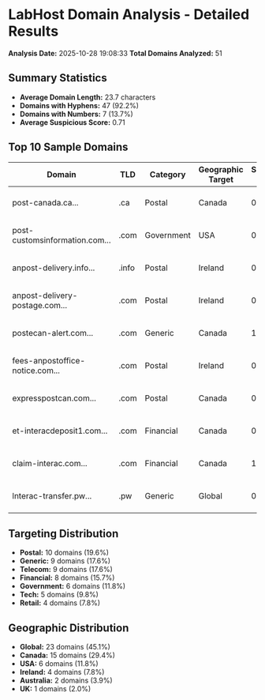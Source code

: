 # LabHost Domain Analysis - Detailed Results

**Analysis Date:** 2025-10-28 19:08:33
**Total Domains Analyzed:** 51

## Summary Statistics

- **Average Domain Length:** 23.7 characters
- **Domains with Hyphens:** 47 (92.2%)
- **Domains with Numbers:** 7 (13.7%)
- **Average Suspicious Score:** 0.71

## Top 10 Sample Domains

| Domain | TLD | Category | Geographic Target | Suspicious Score | Notes |
|--------|-----|----------|-------------------|-----------------|-------|
| post-canada.ca... | .ca | Postal | Canada | 0 | Standard phishing pattern... |
| post-customsinformation.com... | .com | Government | USA | 0 | Standard phishing pattern... |
| anpost-delivery.info... | .info | Postal | Ireland | 0 | Standard phishing pattern... |
| anpost-delivery-postage.com... | .com | Postal | Ireland | 0 | Standard phishing pattern... |
| postecan-alert.com... | .com | Generic | Canada | 1 | Standard phishing pattern... |
| fees-anpostoffice-notice.com... | .com | Postal | Ireland | 0 | Standard phishing pattern... |
| expresspostcan.com... | .com | Postal | Canada | 0 | Standard phishing pattern... |
| et-interacdeposit1.com... | .com | Financial | Canada | 0 | Standard phishing pattern... |
| claim-interac.com... | .com | Financial | Canada | 1 | Standard phishing pattern... |
| lnterac-transfer.pw... | .pw | Generic | Global | 0 | Standard phishing pattern... |

## Targeting Distribution

- **Postal:** 10 domains (19.6%)
- **Generic:** 9 domains (17.6%)
- **Telecom:** 9 domains (17.6%)
- **Financial:** 8 domains (15.7%)
- **Government:** 6 domains (11.8%)
- **Tech:** 5 domains (9.8%)
- **Retail:** 4 domains (7.8%)

## Geographic Distribution

- **Global:** 23 domains (45.1%)
- **Canada:** 15 domains (29.4%)
- **USA:** 6 domains (11.8%)
- **Ireland:** 4 domains (7.8%)
- **Australia:** 2 domains (3.9%)
- **UK:** 1 domains (2.0%)
